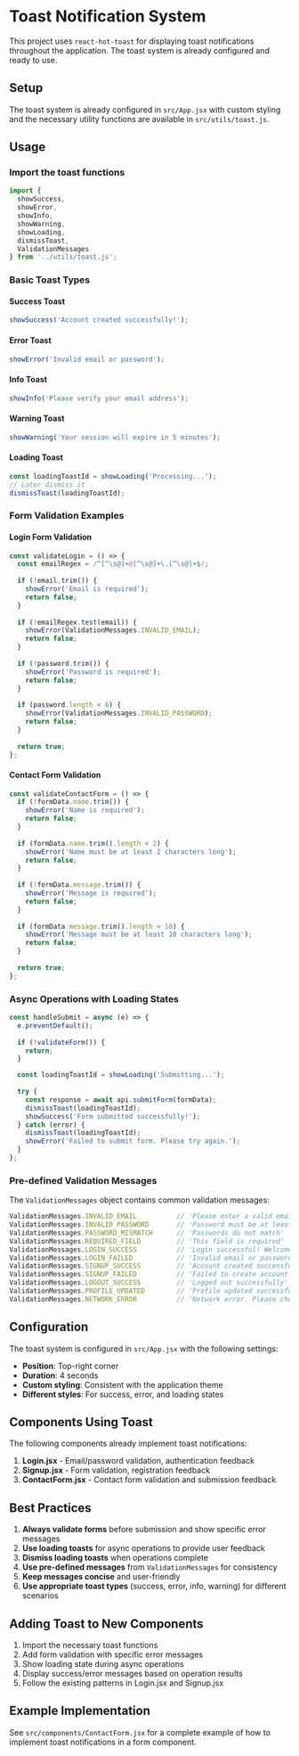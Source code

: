 # Toast Notification System

This project uses `react-hot-toast` for displaying toast notifications throughout the application. The toast system is already configured and ready to use.

## Setup

The toast system is already configured in `src/App.jsx` with custom styling and the necessary utility functions are available in `src/utils/toast.js`.

## Usage

### Import the toast functions

```javascript
import { 
  showSuccess, 
  showError, 
  showInfo, 
  showWarning, 
  showLoading, 
  dismissToast,
  ValidationMessages 
} from '../utils/toast.js';
```

### Basic Toast Types

#### Success Toast
```javascript
showSuccess('Account created successfully!');
```

#### Error Toast
```javascript
showError('Invalid email or password');
```

#### Info Toast
```javascript
showInfo('Please verify your email address');
```

#### Warning Toast
```javascript
showWarning('Your session will expire in 5 minutes');
```

#### Loading Toast
```javascript
const loadingToastId = showLoading('Processing...');
// Later dismiss it
dismissToast(loadingToastId);
```

### Form Validation Examples

#### Login Form Validation
```javascript
const validateLogin = () => {
  const emailRegex = /^[^\s@]+@[^\s@]+\.[^\s@]+$/;
  
  if (!email.trim()) {
    showError('Email is required');
    return false;
  }
  
  if (!emailRegex.test(email)) {
    showError(ValidationMessages.INVALID_EMAIL);
    return false;
  }
  
  if (!password.trim()) {
    showError('Password is required');
    return false;
  }
  
  if (password.length < 6) {
    showError(ValidationMessages.INVALID_PASSWORD);
    return false;
  }
  
  return true;
};
```

#### Contact Form Validation
```javascript
const validateContactForm = () => {
  if (!formData.name.trim()) {
    showError('Name is required');
    return false;
  }
  
  if (formData.name.trim().length < 2) {
    showError('Name must be at least 2 characters long');
    return false;
  }
  
  if (!formData.message.trim()) {
    showError('Message is required');
    return false;
  }
  
  if (formData.message.trim().length < 10) {
    showError('Message must be at least 10 characters long');
    return false;
  }
  
  return true;
};
```

### Async Operations with Loading States

```javascript
const handleSubmit = async (e) => {
  e.preventDefault();
  
  if (!validateForm()) {
    return;
  }

  const loadingToastId = showLoading('Submitting...');
  
  try {
    const response = await api.submitForm(formData);
    dismissToast(loadingToastId);
    showSuccess('Form submitted successfully!');
  } catch (error) {
    dismissToast(loadingToastId);
    showError('Failed to submit form. Please try again.');
  }
};
```

### Pre-defined Validation Messages

The `ValidationMessages` object contains common validation messages:

```javascript
ValidationMessages.INVALID_EMAIL          // 'Please enter a valid email address'
ValidationMessages.INVALID_PASSWORD       // 'Password must be at least 6 characters long'
ValidationMessages.PASSWORD_MISMATCH      // 'Passwords do not match'
ValidationMessages.REQUIRED_FIELD         // 'This field is required'
ValidationMessages.LOGIN_SUCCESS          // 'Login successful! Welcome back.'
ValidationMessages.LOGIN_FAILED           // 'Invalid email or password. Please try again.'
ValidationMessages.SIGNUP_SUCCESS         // 'Account created successfully! Please login.'
ValidationMessages.SIGNUP_FAILED          // 'Failed to create account. Please try again.'
ValidationMessages.LOGOUT_SUCCESS         // 'Logged out successfully'
ValidationMessages.PROFILE_UPDATED        // 'Profile updated successfully'
ValidationMessages.NETWORK_ERROR          // 'Network error. Please check your connection.'
```

## Configuration

The toast system is configured in `src/App.jsx` with the following settings:

- **Position**: Top-right corner
- **Duration**: 4 seconds
- **Custom styling**: Consistent with the application theme
- **Different styles**: For success, error, and loading states

## Components Using Toast

The following components already implement toast notifications:

1. **Login.jsx** - Email/password validation, authentication feedback
2. **Signup.jsx** - Form validation, registration feedback
3. **ContactForm.jsx** - Contact form validation and submission feedback

## Best Practices

1. **Always validate forms** before submission and show specific error messages
2. **Use loading toasts** for async operations to provide user feedback
3. **Dismiss loading toasts** when operations complete
4. **Use pre-defined messages** from `ValidationMessages` for consistency
5. **Keep messages concise** and user-friendly
6. **Use appropriate toast types** (success, error, info, warning) for different scenarios

## Adding Toast to New Components

1. Import the necessary toast functions
2. Add form validation with specific error messages
3. Show loading state during async operations
4. Display success/error messages based on operation results
5. Follow the existing patterns in Login.jsx and Signup.jsx

## Example Implementation

See `src/components/ContactForm.jsx` for a complete example of how to implement toast notifications in a form component.